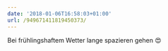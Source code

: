 ```yaml
---
date: '2018-01-06T16:58:03+01:00'
url: /949671411819450373/
---
```

Bei frühlingshaftem Wetter lange spazieren gehen 😍
